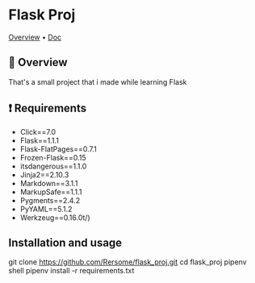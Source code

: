 # Flask Proj

[Overview](#overview)
•
[Doc](#doc)

## :scroll: Overview
That's a small project that i made while learning Flask

## :heavy_exclamation_mark: Requirements

* Click==7.0
* Flask==1.1.1
* Flask-FlatPages==0.7.1
* Frozen-Flask==0.15
* itsdangerous==1.1.0
* Jinja2==2.10.3
* Markdown==3.1.1
* MarkupSafe==1.1.1
* Pygments==2.4.2
* PyYAML==5.1.2
* Werkzeug==0.16.0t/)

## Installation and usage

git clone https://github.com/Rersome/flask_proj.git
cd flask_proj
pipenv shell
pipenv install -r requirements.txt
